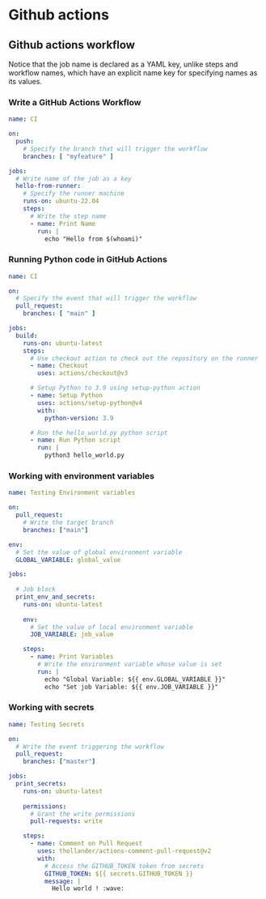 # Github actions

## Github actions workflow

Notice that the job name is declared as a YAML key, unlike steps and workflow names, which have an explicit name key for specifying names as its values.

### Write a GitHub Actions Workflow

```yaml
name: CI

on:
  push:
    # Specify the branch that will trigger the workflow
    branches: [ "myfeature" ]

jobs:
  # Write name of the job as a key
  hello-from-runner:
    # Specify the runner machine
    runs-on: ubuntu-22.04
    steps:
      # Write the step name
      - name: Print Name
        run: |
          echo "Hello from $(whoami)"
```

### Running Python code in GitHub Actions

```yaml
name: CI

on:
  # Specify the event that will trigger the workflow
  pull_request:
    branches: [ "main" ]

jobs:
  build:
    runs-on: ubuntu-latest
    steps:
      # Use checkout action to check out the repository on the runner
      - name: Checkout
        uses: actions/checkout@v3

      # Setup Python to 3.9 using setup-python action
      - name: Setup Python
        uses: actions/setup-python@v4
        with:
          python-version: 3.9

      # Run the hello_world.py python script
      - name: Run Python script
        run: |
          python3 hello_world.py

```

### Working with environment variables

```yaml
name: Testing Environment variables

on:
  pull_request:
    # Write the target branch
    branches: ["main"]

env:
  # Set the value of global environment variable
  GLOBAL_VARIABLE: global_value

jobs:
  
  # Job block
  print_env_and_secrets:
    runs-on: ubuntu-latest
    
    env:
      # Set the value of local environment variable
      JOB_VARIABLE: job_value

    steps:
      - name: Print Variables
        # Write the environment variable whose value is set
        run: |
          echo "Global Variable: ${{ env.GLOBAL_VARIABLE }}"
          echo "Set job Variable: ${{ env.JOB_VARIABLE }}"
```

### Working with secrets

```yaml
name: Testing Secrets

on:
  # Write the event triggering the workflow
  pull_request:
    branches: ["master"]

jobs:
  print_secrets:
    runs-on: ubuntu-latest
    
    permissions:
      # Grant the write permissions
      pull-requests: write

    steps:
      - name: Comment on Pull Request
        uses: thollander/actions-comment-pull-request@v2
        with:
          # Access the GITHUB_TOKEN token from secrets
          GITHUB_TOKEN: ${{ secrets.GITHUB_TOKEN }}
          message: |
            Hello world ! :wave:
```